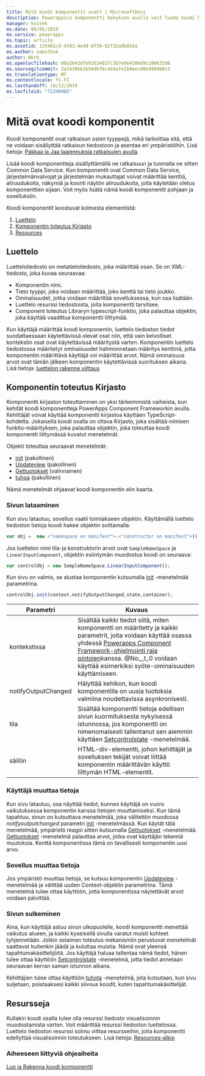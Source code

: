 ```yaml
---
title: Mitä koodi komponentit ovat? | MicrosoftDocs
description: Powerappsin komponentti kehyksen avulla voit luoda koodi komponentteja, joiden avulla käyttäjät voivat tarkastella ja käsitellä tietoja lomakkeissa, näkymissä ja koonti näytöissä.
manager: kvivek
ms.date: 09/05/2019
ms.service: powerapps
ms.topic: article
ms.assetid: 135481cd-4583-4e49-8f58-02f32a9b054a
ms.author: nabuthuk
author: Nkrb
ms.openlocfilehash: 08a2043dfb92634837c367e664306d9c100632d6
ms.sourcegitcommit: 2a3430bb1b56dbf6c444afe2b8eecd0e499db0c3
ms.translationtype: MT
ms.contentlocale: fi-FI
ms.lasthandoff: 10/12/2019
ms.locfileid: "72346965"
---
```

# <a name="what-are-code-components"></a>Mitä ovat koodi komponentit

Koodi komponentit ovat ratkaisun osien tyyppejä, mikä tarkoittaa sitä, että ne voidaan sisällyttää ratkaisun tiedostoon ja asentaa eri ympäristöihin. Lisä tietoja: [Pakkaa ja Jaa laajennuksia ratkaisujen avulla](https://docs.microsoft.com/dynamics365/customer-engagement/developer/package-distribute-extensions-use-solutions).

Lisää koodi komponentteja sisällyttämällä ne ratkaisuun ja tuomalla ne sitten Common Data Service. Kun komponentit ovat Common Data Service, järjestelmänvalvojat ja järjestelmän mukauttajat voivat määrittää kenttiä, aliruudukoita, näkymiä ja koonti näytön aliruudukoita, joita käytetään oletus komponenttien sijaan. Voit myös lisätä nämä koodi komponentit pohjaan ja sovelluksiin. 

Koodi komponentit koostuvat kolmesta elementistä:

1. [Luettelo](#manifest)
2. [Komponentin toteutus Kirjasto](#component-implementation-library)
3. [Resources](#resources)

## <a name="manifest"></a>Luettelo

Luettelotiedosto on metatietotiedosto, joka määrittää osan. Se on XML-tiedosto, joka kuvaa seuraavaa:

- Komponentin nimi.
- Tieto tyyppi, joka voidaan määrittää, joko kenttä tai tieto joukko.
- Ominaisuudet, jotka voidaan määrittää sovelluksessa, kun osa lisätään.
- Luettelo resurssi tiedostoista, joita komponentti tarvitsee. 
- Component toteutus Libraryn typescript-funktio, joka palauttaa objektin, joka käyttää vaadittua komponentti liittymää.

Kun käyttäjä määrittää koodi komponentin, luettelo tiedoston tiedot suodattaessaan käytettävissä olevat osat niin, että vain kelvolliset kontekstin osat ovat käytettävissä määritystä varten. Komponentin luettelo tiedostossa määritetyt ominaisuudet hahmonnetaan määritys kenttinä, jotta komponentin määrittävä käyttäjä voi määrittää arvot. Nämä ominaisuus arvot ovat tämän jälkeen komponentin käytettävissä suorituksen aikana. Lisä tietoja: [luettelon rakenne viittaus](manifest-schema-reference/index.md)

## <a name="component-implementation-library"></a>Komponentin toteutus Kirjasto

Komponentti kirjaston toteuttaminen on yksi tärkeimmistä vaiheista, kun kehität koodi komponentteja PowerApps Component Frameworkin avulla. Kehittäjät voivat käyttää komponentti kirjastoa käyttäen TypeScript-kohdetta. Jokaisella koodi osalla on oltava Kirjasto, joka sisältää-nimisen funktio-määrityksen, joka palauttaa objektin, joka toteuttaa koodi komponentti liittymässä kuvatut menetelmät. 

Objekti toteuttaa seuraavat menetelmät:

- [init](reference/control/init.md) (pakollinen)
- [Updateview](reference/control/updateview.md) (pakollinen)
- [Gettuotokset](reference/control/getoutputs.md) (valinnainen)
- [tuhoa](reference/control/destroy.md) (pakollinen)

Nämä menetelmät ohjaavat koodi komponentin elin kaarta.

### <a name="page-load"></a>Sivun lataaminen

Kun sivu latautuu, sovellus vaatii toimiakseen objektin. Käyttämällä luettelo tiedoston tietoja koodi hakee objektin soittamalla:

```js
var obj =  new <"namespace on manifest">.<"constructor on manifest">();
```

Jos luettelon nimi tila-ja konstruktorin arvot ovat `SampleNameSpace` ja `LinearInputComponent`, objektin esiintymän muodostus koodi on seuraava:

```js
var controlObj = new SampleNameSpace.LinearInputComponent();
```

Kun sivu on valmis, se alustaa komponentin kutsumalla [init](reference/control/init.md) -menetelmää parametrina.

```js
controlObj.init(context,notifyOutputChanged,state,container);
```

|Parametri|Kuvaus|
|---|---|
|kontekstissa| Sisältää kaikki tiedot siitä, miten komponentti on määritetty ja kaikki parametrit, joita voidaan käyttää osassa yhdessä [Powerapps Component Framework-ohjelmointi raja pintojen](reference/index.md)kanssa. @No__t_0 voidaan käyttää esimerkiksi syöte-ominaisuuden käyttämiseen.|
|notifyOutputChanged |Hälyttää kehikon, kun koodi komponentilla on uusia tuotoksia valmiina noudettavissa asynkronisesti.|
|tila|Sisältää komponentti tietoja edellisen sivun kuormituksesta nykyisessä istunnossa, jos komponentti on nimenomaisesti tallentanut sen aiemmin käyttäen [Setcontrolstate](reference/mode/setcontrolstate.md) -menetelmää.|
|säilön|HTML-div-elementti, johon kehittäjät ja sovelluksen tekijät voivat liittää komponentin määrittävän käyttö liittymän HTML-elementit.|

### <a name="user-changes-data"></a>Käyttäjä muuttaa tietoja

Kun sivu latautuu, osa näyttää tiedot, kunnes käyttäjä on vuoro vaikutuksessa komponentin kanssa tietojen muuttamiseksi. Kun tämä tapahtuu, sinun on kutsuttava menetelmää, joka välitettiin muodossa *notifyoutputchanged* parametri [init](reference/control/init.md) -menetelmässä. Kun käytät tätä menetelmää, ympäristö reagoi sitten kutsumalla [Gettuotokset](reference/control/getoutputs.md) -menetelmää. [Gettuotokset](reference/control/getoutputs.md) -menetelmä palauttaa arvot, jotka ovat käyttäjän tekemiä muutoksia. Kenttä komponentissa tämä on tavallisesti komponentin uusi arvo.

### <a name="app-changes-data"></a>Sovellus muuttaa tietoja

Jos ympäristö muuttaa tietoja, se kutsuu komponentin [Updateview](reference/control/updateview.md) -menetelmää ja välittää uuden Context-objektin parametrina. Tämä menetelmä tulee ottaa käyttöön, jotta komponentissa näytettävät arvot voidaan päivittää.

### <a name="page-close"></a>Sivun sulkeminen

Aina, kun käyttäjä astuu sivun ulkopuolelle, koodi komponentti menettää vaikutus alueen, ja kaikki kyseisellä sivulla varatut muisti kohteet tyhjennetään. Jotkin selaimen toteutus mekanismiin perustuvat menetelmät saattavat kuitenkin jäädä ja kuluttaa muistia. Nämä ovat yleensä tapahtumakäsittelijöitä. Jos käyttäjä haluaa tallentaa nämä tiedot, hänen tulee ottaa käyttöön [Setcontrolstate](reference/mode/setcontrolstate.md) -menetelmä, jotta tiedot annetaan seuraavan kerran saman istunnon aikana.

Kehittäjien tulee ottaa käyttöön [tuhota](reference/control/destroy.md) -menetelmä, jota kutsutaan, kun sivu suljetaan, poistaaksesi kaikki siivous koodit, kuten tapahtumakäsittelijät.

## <a name="resources"></a>Resursseja

Kullakin koodi osalla tulee olla resurssi tiedosto visualisoinnin muodostamista varten. Voit määrittää resurssi tiedoston luettelossa. Luettelo tiedoston resurssi solmu viittaa resursseihin, joita komponentti edellyttää visualisoinnin toteutukseen. Lisä tietoja: [Resources-alkio](manifest-schema-reference/resources.md)

### <a name="related-topics"></a>Aiheeseen liittyviä ohjeaiheita

[Luo ja Rakenna koodi komponentti](create-custom-controls-using-pcf.md)

